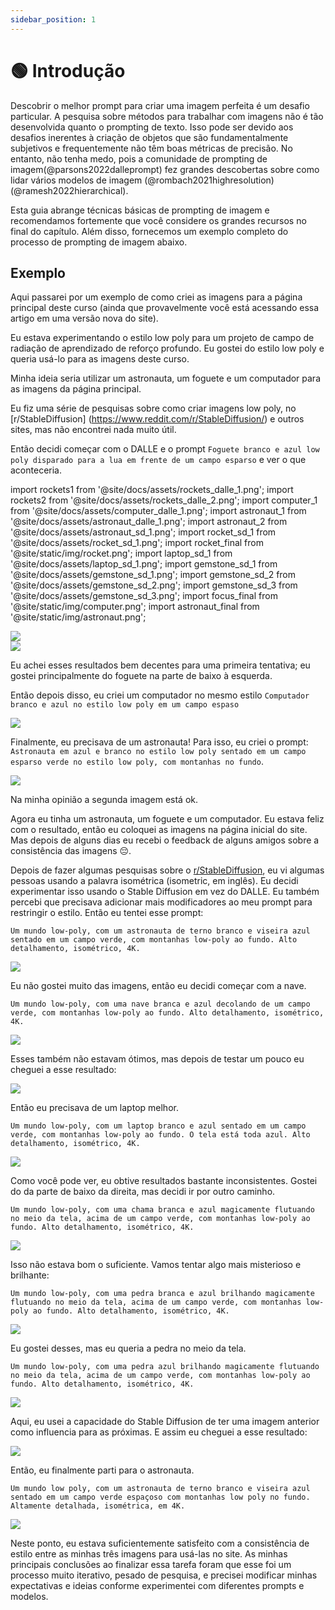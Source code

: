 ```yaml
---
sidebar_position: 1
---
```


# 🟢 Introdução

Descobrir o melhor prompt para criar uma imagem perfeita é um desafio particular.
A pesquisa sobre métodos para trabalhar com imagens não é tão desenvolvida quanto o prompting de texto. Isso pode ser devido aos desafios inerentes à criação de objetos que são fundamentalmente subjetivos e frequentemente não têm boas métricas de precisão. No entanto, não tenha medo, pois a comunidade de prompting de imagem(@parsons2022dalleprompt) fez grandes descobertas sobre como lidar vários modelos de imagem (@rombach2021highresolution)(@ramesh2022hierarchical).

Esta guia abrange técnicas básicas de prompting de imagem e recomendamos fortemente que você considere os grandes recursos no final do capítulo. Além disso, fornecemos um exemplo completo do processo de prompting de imagem abaixo.

## Exemplo

Aqui passarei por um exemplo de como criei as imagens para a página principal deste curso (ainda que provavelmente você está acessando essa artigo em uma versão nova do site).

Eu estava experimentando o estilo low poly para um projeto de campo de radiação de aprendizado de reforço profundo. Eu gostei do estilo low poly e queria usá-lo para as imagens deste curso. 

Minha ideia seria utilizar um astronauta, um foguete e um computador para as imagens da página principal.

Eu fiz uma série de pesquisas sobre como criar imagens low poly, no [r/StableDiffusion] (https://www.reddit.com/r/StableDiffusion/) e outros sites, mas não encontrei nada muito útil.

Então decidi começar com o DALLE e o prompt `Foguete branco e azul low poly disparado para a lua em frente de um campo esparso` e ver o que aconteceria.

import rockets1 from '@site/docs/assets/rockets_dalle_1.png';
import rockets2 from '@site/docs/assets/rockets_dalle_2.png';
import computer_1 from '@site/docs/assets/computer_dalle_1.png';
import astronaut_1 from '@site/docs/assets/astronaut_dalle_1.png';
import astronaut_2 from '@site/docs/assets/astronaut_sd_1.png';
import rocket_sd_1 from '@site/docs/assets/rocket_sd_1.png';
import rocket_final from '@site/static/img/rocket.png';
import laptop_sd_1 from '@site/docs/assets/laptop_sd_1.png';
import gemstone_sd_1 from '@site/docs/assets/gemstone_sd_1.png';
import gemstone_sd_2 from '@site/docs/assets/gemstone_sd_2.png';
import gemstone_sd_3 from '@site/docs/assets/gemstone_sd_3.png';
import focus_final from '@site/static/img/computer.png';
import astronaut_final from '@site/static/img/astronaut.png';

<div style={{textAlign: 'center'}}>
  <img src={rockets1} style={{width: "750px"}} />
</div>


<div style={{textAlign: 'center'}}>
  <img src={rockets2} style={{width: "750px"}} />
</div>

Eu achei esses resultados bem decentes para uma primeira tentativa; eu gostei principalmente do foguete na parte de baixo à esquerda.

Então depois disso, eu criei um computador no mesmo estilo `Computador branco e azul no estilo low poly em um campo espaso`

<div style={{textAlign: 'center'}}>
  <img src={computer_1} style={{width: "750px"}} />
</div>

Finalmente, eu precisava de um astronauta! Para isso, eu criei o prompt: `Astronauta em azul e branco no estilo low poly sentado em um campo esparso verde no estilo low poly, com montanhas no fundo`. 

<div style={{textAlign: 'center'}}>
  <img src={astronaut_1} style={{width: "750px"}} />
</div>

Na minha opinião a segunda imagem está ok. 

Agora eu tinha um astronauta, um foguete e um computador. Eu estava feliz com o resultado, então eu coloquei as imagens na página inicial do site. Mas depois de alguns dias eu recebi o feedback de alguns amigos sobre a consistência das imagens 😔.

Depois de fazer algumas pesquisas sobre o [r/StableDiffusion](https://www.reddit.com/r/StableDiffusion/), eu vi algumas pessoas usando a palavra isométrica (isometric, em inglês). Eu decidi experimentar isso usando o Stable Diffusion em vez do DALLE. Eu também percebi que precisava adicionar mais modificadores ao meu prompt para restringir o estilo. Então eu tentei esse prompt:

`Um mundo low-poly, com um astronauta de terno branco e viseira azul sentado em um campo verde, com montanhas low-poly ao fundo. Alto detalhamento, isométrico, 4K.`

<div style={{textAlign: 'center'}}>
  <img src={astronaut_2} style={{width: "250px"}} />
</div>

Eu não gostei muito das imagens, então eu decidi começar com a nave.

`Um mundo low-poly, com uma nave branca e azul decolando de um campo verde, com montanhas low-poly ao fundo. Alto detalhamento, isométrico, 4K.`

<div style={{textAlign: 'center'}}>
  <img src={rocket_sd_1} style={{width: "250px"}} />
</div>


Esses também não estavam ótimos, mas depois de testar um pouco eu cheguei a esse resultado:

<div style={{textAlign: 'center'}}>
  <img src={rocket_final} style={{width: "250px"}} />
</div>

Então eu precisava de um laptop melhor.

`Um mundo low-poly, com um laptop branco e azul sentado em um campo verde, com montanhas low-poly ao fundo. O tela está toda azul. Alto detalhamento, isométrico, 4K.`

<div style={{textAlign: 'center'}}>
  <img src={laptop_sd_1} style={{width: "250px"}} />
</div>

Como você pode ver, eu obtive resultados bastante inconsistentes. Gostei do da parte de baixo da direita, mas decidi ir por outro caminho.

`Um mundo low-poly, com uma chama branca e azul magicamente flutuando no meio da tela, acima de um campo verde, com montanhas low-poly ao fundo. Alto detalhamento, isométrico, 4K.`

<div style={{textAlign: 'center'}}>
  <img src={gemstone_sd_1} style={{width: "250px"}} />
</div>

Isso não estava bom o suficiente. Vamos tentar algo mais misterioso e brilhante:

`Um mundo low-poly, com uma pedra branca e azul brilhando magicamente flutuando no meio da tela, acima de um campo verde, com montanhas low-poly ao fundo. Alto detalhamento, isométrico, 4K.`

<div style={{textAlign: 'center'}}>
  <img src={gemstone_sd_2} style={{width: "250px"}} />
</div>

Eu gostei desses, mas eu queria a pedra no meio da tela.

`Um mundo low-poly, com uma pedra azul brilhando magicamente flutuando no meio da tela, acima de um campo verde, com montanhas low-poly ao fundo. Alto detalhamento, isométrico, 4K.`

<div style={{textAlign: 'center'}}>
  <img src={gemstone_sd_3} style={{width: "250px"}} />
</div>

Aqui, eu usei a capacidade do Stable Diffusion de ter uma imagem anterior como influencia para as próximas. E assim eu cheguei a esse resultado:

<div style={{textAlign: 'center'}}>
  <img src={focus_final} style={{width: "250px"}} />
</div>

Então, eu finalmente parti para o astronauta.

`Um mundo low poly, com um astronauta de terno branco e viseira azul sentado em um campo verde espaçoso com montanhas low poly no fundo. Altamente detalhada, isométrica, em 4K.`

<div style={{textAlign: 'center'}}>
  <img src={astronaut_final} style={{width: "250px"}} />
</div>

Neste ponto, eu estava suficientemente satisfeito com a consistência de estilo entre as minhas três imagens para usá-las no site. As minhas principais conclusões ao finalizar essa tarefa foram que esse foi um processo muito iterativo, pesado de pesquisa, e precisei modificar minhas expectativas e ideias conforme experimentei com diferentes prompts e modelos.
